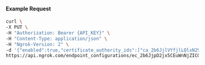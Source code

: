 <!-- Code generated for API Clients. DO NOT EDIT. -->

#### Example Request

```bash
curl \
-X PUT \
-H "Authorization: Bearer {API_KEY}" \
-H "Content-Type: application/json" \
-H "Ngrok-Version: 2" \
-d '{"enabled":true,"certificate_authority_ids":["ca_2b6JjlVYfjlLQlxN29HHU6sOrE7"]}' \
https://api.ngrok.com/endpoint_configurations/ec_2b6JjpD2jx5CEuWnNjZICOHpQ2d/mutual_tls
```
